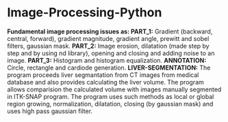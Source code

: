 # Image-Processing-Python
<b>Fundamental image processing issues as: </b>
<b>PART_1:</b> Gradient (backward, central, forward), gradient magnitude, gradient angle, prewitt and sobel filters, gaussian mask.
<b>PART_2:</b> Image erosion, dilatation (made step by step and by using nd library), opening and closing and adding noise to an image.
<b>PART_3:</b> Histogram and histogram equalization.
<b>ANNOTATION:</b> Circle, rectangle and cardiode generation. 
<b>LIVER-SEGMENTATION:</b> The program proceeds liver segmantation from CT images from medical database and also provides calculating the liver volume. The program allows comparision the calculated volume with images manually segmented in ITK-SNAP program. The program uses such methods as local or global region growing, normalization, dilatation, closing (by gaussian mask) and uses high pass gaussian filter. 
